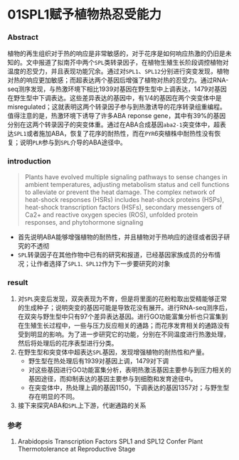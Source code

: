 # 01SPL1赋予植物热忍受能力

### Abstract

 植物的再生组织对于热的响应是非常敏感的，对于花序是如何响应热激的仍旧是未知的。文中报道了拟南芥中两个`SPL`类转录因子，在植物生殖生长阶段调控植物对温度的忍受力，并且表现功能冗余。通过对`SPL1`、`SPL12`分别进行突变发现，植物对热的响应更加敏感；而超表达两个基因后增强了植物对热的忍受力。通过RNA-seq测序发现，与热激环境下相比1939对基因在野生型中上调表达，1479对基因在野生型中下调表达。这些差异表达的基因中，有1/4的基因在两个突变体中是misregulated；这就表明这两个转录因子参与到热激诱导的花序转录组重编程。值得注意的是，热激环境下诱导了许多ABA reponse gene，其中有39%的基因分别在这两个转录因子的突变体重。通过在ABA合成基因`aba2-1`突变体中，超表达`SPL1`或者施加ABA，恢复了花序的耐热性，而在`PYR`6突植株中耐热性没有恢复；说明`PLR`参与到`SPL`介导的ABA途径中。



### introduction

>   Plants have evolved multiple signaling pathways to sense changes
> in ambient temperatures, adjusting metabolism status and cell
> functions to alleviate or prevent the heat damage. The complex
> network of heat-shock responses (HSRs) includes heat-shock
> proteins (HSPs), heat-shock transcription factors (HSFs), secondary messengers of Ca2+ and reactive oxygen species (ROS), unfolded protein responses, and phytohormone signaling  

+ 首先说明ABA能够增强植物的耐热性，并且植物对于热响应的途径或者因子研究的不透彻
+ `SPL`转录因子在其他作物中已有的研究和报道，已经基因家族成员的分布情况；让作者选择了`SPL1、SPL12`作为下一步要研究的对象

### result

1. 对`SPL`突变后发现，双突表现为不育，但是将里面的花粉粒取出受精能够正常的生成种子；说明突变的基因可能是导致花没有展开。进行RNA-seq测序后，在双突与野生型中只有97个差异表达基因。进行GO功能富集分析也只富集到在生殖生长过程中，一些与压力反应相关的通路；而花序发育相关的通路没有受到明显的影响。为了进一步研究它的功能，分别在不同温度进行热激处理，然后将处理后的花序表型进行分类。
2. 在野生型和突变体中超表达`SPL`基因，发现增强植物的耐热性和产量。
   + 野生型在热处理后有1939对基因上调，1479对下调
   + 对这些基因进行GO功能富集分析，表明热激活基因主要参与到压力相关的基因途径，而抑制表达的基因主要参与到细胞和发育途径中。
   + 在突变体中，热处理上调的基因1150，下调表达的基因1357对；与野生型存在明显的不同。
3. 接下来探究ABA和`SPL`上下游，代谢通路的关系

### 参考

1. Arabidopsis Transcription Factors SPL1 and SPL12 Confer Plant Thermotolerance at Reproductive Stage  

   